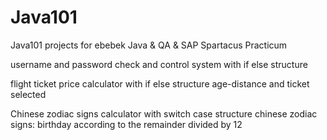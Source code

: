 # Java101
Java101 projects for ebebek Java &amp; QA &amp; SAP Spartacus Practicum


username and password check and control system with if else structure

flight ticket price calculator with if else structure
age-distance and ticket selected

Chinese zodiac signs calculator with switch case structure 
chinese zodiac signs: birthday according to the remainder divided by 12

